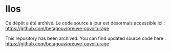 # Ilos

Ce dépôt a été archivé. Le code source à jour est désormais accessible ici : https://github.com/betagouv/preuve-covoiturage

This repository has been archived. You can find updated source code here : https://github.com/betagouv/preuve-covoiturage

